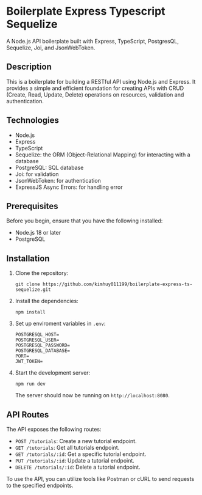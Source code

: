# Boilerplate Express Typescript Sequelize

A Node.js API boilerplate built with Express, TypeScript, PostgresQL, Sequelize, Joi, and JsonWebToken.

## Description

This is a boilerplate for building a RESTful API using Node.js and Express. It provides a simple and efficient foundation for creating APIs with CRUD (Create, Read, Update, Delete) operations on resources, validation and authentication.

## Technologies

- Node.js
- Express
- TypeScript
- Sequelize: the ORM (Object-Relational Mapping) for interacting with a database
- PostgreSQL: SQL database
- Joi: for validation
- JsonWebToken: for authentication
- ExpressJS Async Errors: for handling error

## Prerequisites

Before you begin, ensure that you have the following installed:

- Node.js 18 or later
- PostgreSQL

## Installation

1. Clone the repository:

   ```shell
   git clone https://github.com/kimhuy011199/boilerplate-express-ts-sequelize.git
   ```

2. Install the dependencies:

   ```shell
   npm install
   ```

3. Set up enviroment variables in `.env`:

   ```shell
   POSTGRESQL_HOST=
   POSTGRESQL_USER=
   POSTGRESQL_PASSWORD=
   POSTGRESQL_DATABASE=
   PORT=
   JWT_TOKEN=
   ```

4. Start the development server:

   ```shell
   npm run dev
   ```

   The server should now be running on `http://localhost:8080`.

## API Routes

The API exposes the following routes:

- `POST /tutorials`: Create a new tutorial endpoint.
- `GET /tutorials`: Get all tutorials endpoint.
- `GET /tutorials/:id`: Get a specific tutorial endpoint.
- `PUT /tutorials/:id`: Update a tutorial endpoint.
- `DELETE /tutorials/:id`: Delete a tutorial endpoint.

To use the API, you can utilize tools like Postman or cURL to send requests to the specified endpoints.
